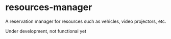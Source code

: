 # resources-manager

A reservation manager for resources such as vehicles, video projectors, etc.

Under development, not functional yet